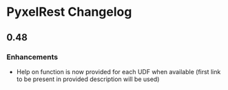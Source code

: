 # PyxelRest Changelog #

## 0.48 ##

### Enhancements ###

- Help on function is now provided for each UDF when available (first link to be present in provided description will be used)

